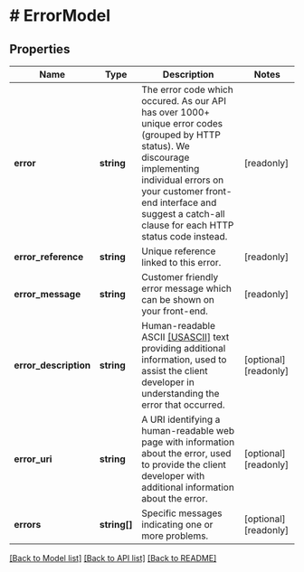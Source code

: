 # # ErrorModel

## Properties

Name | Type | Description | Notes
------------ | ------------- | ------------- | -------------
**error** | **string** | The error code which occured.  As our API has over 1000+ unique error codes (grouped by HTTP status). We discourage implementing individual errors on your customer front-end interface and suggest a catch-all clause for each HTTP status code instead. | [readonly]
**error_reference** | **string** | Unique reference linked to this error. | [readonly]
**error_message** | **string** | Customer friendly error message which can be shown on your front-end. | [readonly]
**error_description** | **string** | Human-readable ASCII [[USASCII]](https://tools.ietf.org/html/rfc6749#ref-USASCII) text providing additional information, used to assist the client developer in understanding the error that occurred. | [optional] [readonly]
**error_uri** | **string** | A URI identifying a human-readable web page with information about the error, used to provide the client  developer with additional information about the error. | [optional] [readonly]
**errors** | **string[]** | Specific messages indicating one or more problems. | [optional] [readonly]

[[Back to Model list]](../../README.md#models) [[Back to API list]](../../README.md#endpoints) [[Back to README]](../../README.md)
